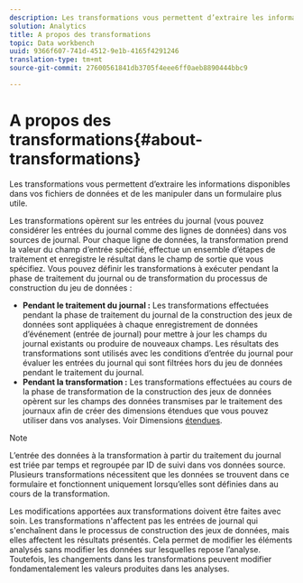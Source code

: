 ```yaml
---
description: Les transformations vous permettent d’extraire les informations disponibles dans vos fichiers de données et de les manipuler dans un formulaire plus utile.
solution: Analytics
title: A propos des transformations
topic: Data workbench
uuid: 9366f607-741d-4512-9e1b-4165f4291246
translation-type: tm+mt
source-git-commit: 27600561841db3705f4eee6ff0aeb8890444bbc9

---
```



# A propos des transformations{#about-transformations}

Les transformations vous permettent d’extraire les informations disponibles dans vos fichiers de données et de les manipuler dans un formulaire plus utile.

Les transformations opèrent sur les entrées du journal (vous pouvez considérer les entrées du journal comme des lignes de données) dans vos sources de journal. Pour chaque ligne de données, la transformation prend la valeur du champ d’entrée spécifié, effectue un ensemble d’étapes de traitement et enregistre le résultat dans le champ de sortie que vous spécifiez. Vous pouvez définir les transformations à exécuter pendant la phase de traitement du journal ou de transformation du processus de construction du jeu de données :

* **Pendant le traitement du journal :** Les transformations effectuées pendant la phase de traitement du journal de la construction des jeux de données sont appliquées à chaque enregistrement de données d’événement (entrée de journal) pour mettre à jour les champs du journal existants ou produire de nouveaux champs. Les résultats des transformations sont utilisés avec les conditions d’entrée du journal pour évaluer les entrées du journal qui sont filtrées hors du jeu de données pendant le traitement du journal.
* **Pendant la transformation :** Les transformations effectuées au cours de la phase de transformation de la construction des jeux de données opèrent sur les champs des données transmises par le traitement des journaux afin de créer des dimensions étendues que vous pouvez utiliser dans vos analyses. Voir Dimensions [étendues](../../../home/c-dataset-const-proc/c-ex-dim/c-abt-ex-dim.md).

>[!NOTE]
>
>L’entrée des données à la transformation à partir du traitement du journal est triée par temps et regroupée par ID de suivi dans vos données source. Plusieurs transformations nécessitent que les données se trouvent dans ce formulaire et fonctionnent uniquement lorsqu’elles sont définies dans au cours de la transformation.

Les modifications apportées aux transformations doivent être faites avec soin. Les transformations n&#39;affectent pas les entrées de journal qui s&#39;enchaînent dans le processus de construction des jeux de données, mais elles affectent les résultats présentés. Cela permet de modifier les éléments analysés sans modifier les données sur lesquelles repose l’analyse. Toutefois, les changements dans les transformations peuvent modifier fondamentalement les valeurs produites dans les analyses.
